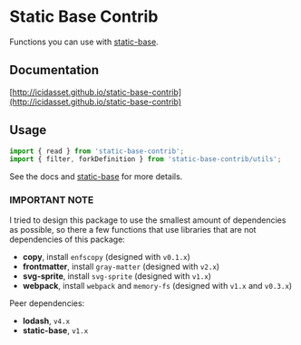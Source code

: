# Static Base Contrib

Functions you can use with [static-base](https://github.com/icidasset/static-base).



## Documentation

[http://icidasset.github.io/static-base-contrib](http://icidasset.github.io/static-base-contrib)



## Usage

```js
import { read } from 'static-base-contrib';
import { filter, forkDefinition } from 'static-base-contrib/utils';
```

See the docs and [static-base](https://github.com/icidasset/static-base) for more details.


### IMPORTANT NOTE

I tried to design this package to use the smallest amount of dependencies as possible,
so there a few functions that use libraries that are not dependencies of this package:

- __copy__, install `enfscopy` (designed with `v0.1.x`)
- __frontmatter__, install `gray-matter` (designed with `v2.x`)
- __svg-sprite__, install `svg-sprite` (designed with `v1.x`)
- __webpack__, install `webpack` and `memory-fs` (designed with `v1.x` and `v0.3.x`)

Peer dependencies:

- __lodash__, `v4.x`
- __static-base__, `v1.x`
